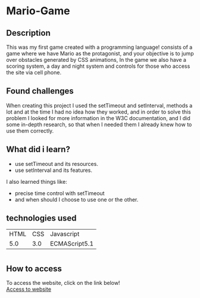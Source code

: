 # Mario-Game

## Description

 This was my first game created with a programming language! consists of a game where we have Mario as the protagonist, and your objective is to jump over obstacles generated by CSS animations, In the game we also have a scoring system, a day and night system and controls for those who access the site via cell phone.

## Found challenges

 When creating this project I used the setTimeout and setInterval, methods a lot and at the time I had no idea how they worked, and in order to solve this problem I looked for more information in the W3C documentation, and I did some in-depth research, so that when I needed them I already knew how to use them correctly.

## What did i learn?

 - use setTimeout and its resources.
 - use setInterval and its features.

I also learned things like:
 - precise time control with setTimeout
 - and when should I choose to use one or the other.

## technologies used

<table>
  <tr>
    <td>HTML</td>
    <td>CSS</td>
    <td>Javascript</td>
  </tr>
  <tr>
    <td>5.0</td>
    <td>3.0</td>
    <td>ECMAScript5.1</td>
  </tr>
</table>

#

## How to access

To access the website, click on the link below! <br>
<a href="https://filipi-pinheiro.github.io/Mario-Game/" target="_black">Access to website</a>
